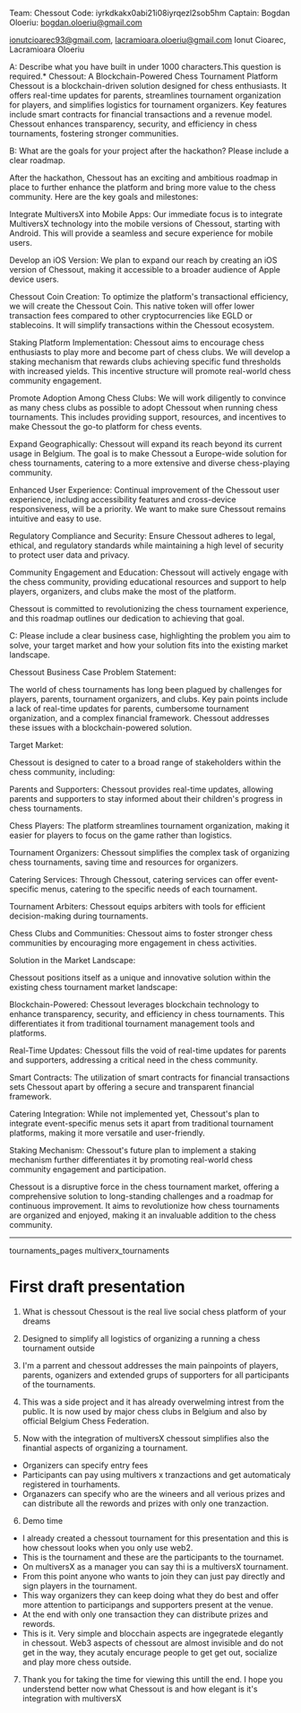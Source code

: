 Team: Chessout
Code: iyrkdkakx0abi21i08iyrqezl2sob5hm
Captain: Bogdan Oloeriu: bogdan.oloeriu@gmail.com

ionutcioarec93@gmail.com, lacramioara.oloeriu@gmail.com
Ionut Cioarec, Lacramioara Oloeriu



A: Describe what you have built in under 1000 characters.This question is required.*
Chessout: A Blockchain-Powered Chess Tournament Platform
Chessout is a blockchain-driven solution designed for chess enthusiasts. It offers real-time updates for parents, streamlines tournament organization for players, and simplifies logistics for tournament organizers. Key features include smart contracts for financial transactions and a revenue model. Chessout enhances transparency, security, and efficiency in chess tournaments, fostering stronger communities.



B: What are the goals for your project after the hackathon? Please include a clear roadmap.

After the hackathon, Chessout has an exciting and ambitious roadmap in place to further enhance the platform and bring more value to the chess community. Here are the key goals and milestones:

Integrate MultiversX into Mobile Apps: Our immediate focus is to integrate MultiversX technology into the mobile versions of Chessout, starting with Android. This will provide a seamless and secure experience for mobile users.

Develop an iOS Version: We plan to expand our reach by creating an iOS version of Chessout, making it accessible to a broader audience of Apple device users.

Chessout Coin Creation: To optimize the platform's transactional efficiency, we will create the Chessout Coin. This native token will offer lower transaction fees compared to other cryptocurrencies like EGLD or stablecoins. It will simplify transactions within the Chessout ecosystem.

Staking Platform Implementation: Chessout aims to encourage chess enthusiasts to play more and become part of chess clubs. We will develop a staking mechanism that rewards clubs achieving specific fund thresholds with increased yields. This incentive structure will promote real-world chess community engagement.

Promote Adoption Among Chess Clubs: We will work diligently to convince as many chess clubs as possible to adopt Chessout when running chess tournaments. This includes providing support, resources, and incentives to make Chessout the go-to platform for chess events.

Expand Geographically: Chessout will expand its reach beyond its current usage in Belgium. The goal is to make Chessout a Europe-wide solution for chess tournaments, catering to a more extensive and diverse chess-playing community.

Enhanced User Experience: Continual improvement of the Chessout user experience, including accessibility features and cross-device responsiveness, will be a priority. We want to make sure Chessout remains intuitive and easy to use.

Regulatory Compliance and Security: Ensure Chessout adheres to legal, ethical, and regulatory standards while maintaining a high level of security to protect user data and privacy.

Community Engagement and Education: Chessout will actively engage with the chess community, providing educational resources and support to help players, organizers, and clubs make the most of the platform.

Chessout is committed to revolutionizing the chess tournament experience, and this roadmap outlines our dedication to achieving that goal.




C: Please include a clear business case, highlighting the problem you aim to solve, your target market and how your solution fits into the existing market landscape.

Chessout Business Case
Problem Statement:

The world of chess tournaments has long been plagued by challenges for players, parents, tournament organizers, and clubs. Key pain points include a lack of real-time updates for parents, cumbersome tournament organization, and a complex financial framework. Chessout addresses these issues with a blockchain-powered solution.

Target Market:

Chessout is designed to cater to a broad range of stakeholders within the chess community, including:

Parents and Supporters: Chessout provides real-time updates, allowing parents and supporters to stay informed about their children's progress in chess tournaments.

Chess Players: The platform streamlines tournament organization, making it easier for players to focus on the game rather than logistics.

Tournament Organizers: Chessout simplifies the complex task of organizing chess tournaments, saving time and resources for organizers.

Catering Services: Through Chessout, catering services can offer event-specific menus, catering to the specific needs of each tournament.

Tournament Arbiters: Chessout equips arbiters with tools for efficient decision-making during tournaments.

Chess Clubs and Communities: Chessout aims to foster stronger chess communities by encouraging more engagement in chess activities.

Solution in the Market Landscape:

Chessout positions itself as a unique and innovative solution within the existing chess tournament market landscape:

Blockchain-Powered: Chessout leverages blockchain technology to enhance transparency, security, and efficiency in chess tournaments. This differentiates it from traditional tournament management tools and platforms.

Real-Time Updates: Chessout fills the void of real-time updates for parents and supporters, addressing a critical need in the chess community.

Smart Contracts: The utilization of smart contracts for financial transactions sets Chessout apart by offering a secure and transparent financial framework.

Catering Integration: While not implemented yet, Chessout's plan to integrate event-specific menus sets it apart from traditional tournament platforms, making it more versatile and user-friendly.

Staking Mechanism: Chessout's future plan to implement a staking mechanism further differentiates it by promoting real-world chess community engagement and participation.

Chessout is a disruptive force in the chess tournament market, offering a comprehensive solution to long-standing challenges and a roadmap for continuous improvement. It aims to revolutionize how chess tournaments are organized and enjoyed, making it an invaluable addition to the chess community.

------
tournaments_pages
multiverx_tournaments

# First draft presentation

1. What is chessout
Chessout is the real live social chess platform of your dreams

2. Designed to simplify all logistics of organizing a running a chess tournament outside

3. I'm a parrent and chessout addresses the main painpoints of players, parents, oganizers and extended grups of supporters for all participants of the tournaments. 

4. This was a side project and it has already overwelming intrest from the public. It is now used by major chess clubs in Belgium and also by official Belgium Chess Federation. 

5. Now with the integration of multiversX chessout simplifies also the finantial aspects of organizing a tournament. 
- Organizers can specify entry fees
- Participants can pay using multivers x tranzactions and get automaticaly registered in tourhaments. 
- Organazers can specify who are the wineers and all verious prizes and can distribute all the rewords and prizes with only one tranzaction. 

6. Demo time
- I already created a chessout tournament for this presentation and this is how chessout looks when you only use web2. 
- This is the tournament and these are the participants to the tournamet. 
- On multiversX as a manager you can say thi is a multiversX tournament. 
- From this point anyone who wants to join they can just pay directly and sign players in the tournament. 
- This way organizers they can keep doing what they do best and offer more attention to participangs and supporters present at the venue. 
- At the end with only one transaction they can distribute prizes and rewords. 
- This is it. Very simple and blocchain aspects are ingegratede elegantly in chessout. Web3 aspects of chessout are almost invisible and do not get in the way, they acutaly encurage people to get get out, socialize and play more chess outside. 

7. Thank you for taking the time for viewing this untill the end. I hope you understend better now what Chessout is and how elegant is it's integration with multiversX


